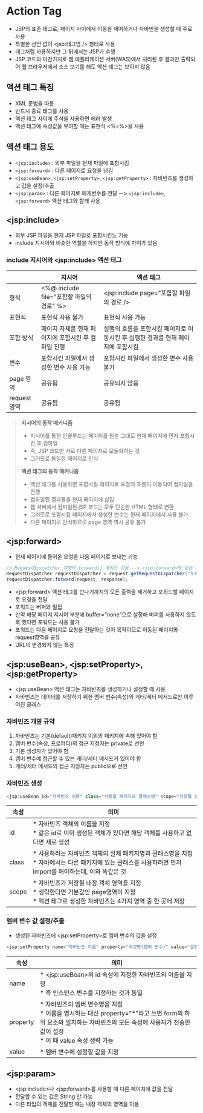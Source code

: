 # Action Tag
* JSP의 표준 태그로, 페이지 사이에서 이동을 제어하거나 자바빈을 생성할 때 주로 사용
* 특별한 선언 없이 <jsp:태그명 /> 형태로 사용
* 태그처럼 사용하지만 그 뒤에서는 JSP가 수행
* JSP 코드와 마찬가지로 웹 애플리케이션 서버(WAS)에서 처리된 후 결과만 출력되어 웹 브라우저에서 소스 보기를 해도 액션 태그는 보이지 않음

## 액션 태그 특징
* XML 문법을 따름
* 반드시 종료 태그를 사용
* 액션 태그 사이에 주석을 사용하면 에러 발생
* 액션 태그에 속성값을 부여할 때는 표현식 <%=%>을 사용

## 액션 태그 용도
* `<jsp:include>` : 외부 파일을 현재 파일에 포함시킴
* `<jsp:forward>` : 다른 페이지로 요청을 넘김
* `<jsp:useBean>`, `<jsp:setProperty>`, `<jsp:getProperty>` : 자바빈즈를 생성하고 값을 설정/추출
* `<jsp:param>` : 다른 페이지로 매개변수를 전달 --> `<jsp:include>`, `<jsp:forward>` 액션 태그와 함께 사용

## \<jsp:include>
* 외부 JSP 파일을 현재 JSP 파일로 포함시킨느 기능
* include 지시어와 비슷한 역할을 하지만 동작 방식에 차이가 있음

### include 지시어와 \<jsp:include> 액션 태그
|            | 지시어                              | 액션 태그                                         |
|------------|----------------------------------|-----------------------------------------------|
| 형식         | <%@ include file="포함할 파일의 경로" %> | <jsp:include page="포함할 파일의 경로 />              |
| 표현식        | 표현식 사용 불가                        | 표현식 사용 가능                                     |
| 포함 방식      | 페이지 자체를 현재 페이지에 포함시킨 후 컴파일 진행    | 실행의 흐름을 포함시킬 페이지로 이동시킨 후 실행한 결과를 현재 페이지에 포함시킴 |
| 변수         | 포함시킨 파일에서 생성한 변수 사용 가능           | 포함시킨 파일에서 생성한 변수 사용 불가                        |
| page 영역    | 공유됨                              | 공유되지 않음                                       |
| request 영역 | 공유됨                              | 공유됨                                           |

>**지시어의 동작 매커니즘**
> * 지시어를 통한 인클루드는 페이지를 원본 그대로 현재 페이지에 먼저 포함시킨 후 컴파일
> * 즉, JSP 코드만 서로 다른 페이지로 모듈화하는 것
> * 그러므로 동일한 페이지로 인식
> 
> **액션 태그의 동작 매커니즘**
> * 액션 태그를 사용하면 포함시킬 페이지로 요청의 흐름이 이동되어 컴파일을 진행
> * 컴파일된 결과물을 현재 페이지에 삽입
> * 웹 서버에서 컴파일된 jSP 코드는 모두 단순한 HTML 형태로 변환
> * 그러므로 포함시킬 페이지에서 생성한 변수는 현재 페이지에서 사용 불가
> * 다른 페이지로 인식하므로 page 영역 역시 공유 불가

## \<jsp:forward>
* 현재 페이지에 들어온 요청을 다음 페이지로 보내는 기능

```Java
// RequestDispatcher 객체의 forward() 메서드 이용 --> <jsp:forward>와 같은 기능 수행
RequestDispatcher requestDispatcher = request.getRequestDispatcher("포워드할 파일의 경로");
requestDispatcher.forward(request, response);
```
* \<jsp:forward> 액션 태그를 만나기까지의 모든 출력을 제거하고 포워드할 페이지로 요청을 전달
* 포워드는 버퍼와 밀접
* 만약 해당 페이지 지시어 부분에 buffer="none"으로 설정해 버퍼를 사용하지 않도록 했다면 포워드는 사용 불가
* 포워드는 다음 페이지로 요청을 전달하는 것이 목적이므로 이동된 페이지와 request영역을 공유
* URL이 변경되지 않는 특징

## \<jsp:useBean>, \<jsp:setProperty>, \<jsp:getProperty>
* \<jsp:useBean> 액션 태그는 자바빈즈를 생성하거나 설정할 때 사용
* 자바빈즈는 데이터를 저장하기 위한 멤버 변수(속성)와 게터/세터 메서드로만 이루어진 클래스

### 자바빈즈 개발 규약
1. 자바빈즈는 기본(default)패키지 이외의 패키지에 속해 있어야 함
2. 멤버 변수(속성, 프로퍼티)의 접근 지정자는 private로 선언
3. 기본 생성자가 있어야 함
4. 멤버 변수에 접근할 수 있는 게터/세터 메서드가 있어야 함
5. 게터/세터 메서드의 접근 지정자는 public으로 선언

### 자바빈즈 생성
```Java
<jsp:useBean id="자바빈즈 이름" class="사용할 패키지와 클래스명" scope="저장될 영역" />
```

| 속성    | 의미                                                                                             |
|-------|------------------------------------------------------------------------------------------------|
| id    | * 자바빈즈 객체의 이름을 지정<br>* 같은 id로 이미 생성된 객체가 있다면 해당 객체를 사용하고 없다면 새로 생성                             |
| class | * 사용하려는 자바빈즈 객체의 실제 패키지명과 클래스명을 지정<br>* 자바에서는 다른 패키지에 있는 클래스를 사용하려면 먼저 import를 해야하는데, 이와 똑같은 것 |
| scope | * 자바빈즈가 저장될 내장 객체 영역을 지정<br>* 생략한다면 기본값인 page영역이 지정<br>* 액션 태그로 생성한 자바빈즈는 4가지 영역 중 한 곳에 저장     |

### 멤버 변수 값 설정/추출
* 생성된 자바빈즈에 \<jsp:setProperty>로 멤버 변수의 값을 설정

```java
<jsp:setProperty name="자바빈즈 이름" property="속성명(멤버 변수)" value="설정할 값" />
```

| 속성       | 의미                                                                                                                           |
|----------|------------------------------------------------------------------------------------------------------------------------------|
| name     | * \<jsp:useBean>의 id 속성에 지정한 자바빈즈의 이름을 지정<br>* 즉 인스턴스 변수를 지정하는 것과 동일                                                         |
| property | * 자바빈즈의 멤버 변수명을 지정<br>* 이름을 명시하는 대신 property="\*"라고 쓰면 form의 하위 요소와 일치하는 자바빈즈의 모든 속성에 사용자가 전송한 값이 설정<br>* 이 때 value 속성 생략 가능 |
| value    | * 멤버 변수에 설정할 값을 지정                                                                                                           |

## \<jsp:param>
* \<jsp:include>나 \<jsp:forward>를 사용할 때 다른 페이지에 값을 전달
* 전달할 수 있는 값은 String 만 가능
* 다른 타입의 객체를 전달할 때는 내장 객체의 영역을 이용